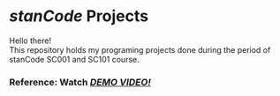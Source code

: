 # *stanCode* Projects
Hello there!\
This repository holds my programing projects done during the period of stanCode SC001 and SC101 course.

### Reference: Watch *[DEMO VIDEO!]([link].(https://m.youtube.com/playlist?list=PL6FWNwNPGCE56gP3lxhYPLoUbqE_unUiP)https://m.youtube.com/playlist?list=PL6FWNwNPGCE56gP3lxhYPLoUbqE_unUiP)*
